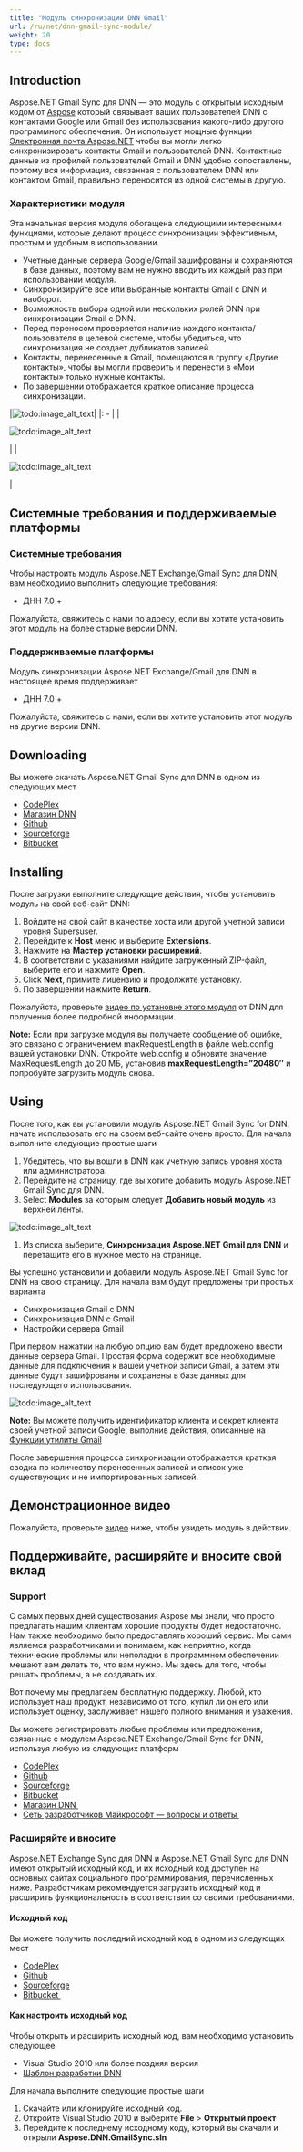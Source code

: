 ```yaml
---
title: "Модуль синхронизации DNN Gmail"
url: /ru/net/dnn-gmail-sync-module/
weight: 20
type: docs
---
```



## **Introduction**
Aspose.NET Gmail Sync для DNN — это модуль с открытым исходным кодом от [Aspose](http://www.aspose.com/) который связывает ваших пользователей DNN с контактами Google или Gmail без использования какого-либо другого программного обеспечения. Он использует мощные функции [Электронная почта Aspose.NET](https://products.aspose.com/total/net) чтобы вы могли легко синхронизировать контакты Gmail и пользователей DNN. Контактные данные из профилей пользователей Gmail и DNN удобно сопоставлены, поэтому вся информация, связанная с пользователем DNN или контактом Gmail, правильно переносится из одной системы в другую.
### **Характеристики модуля**
Эта начальная версия модуля обогащена следующими интересными функциями, которые делают процесс синхронизации эффективным, простым и удобным в использовании.

- Учетные данные сервера Google/Gmail зашифрованы и сохраняются в базе данных, поэтому вам не нужно вводить их каждый раз при использовании модуля.
- Синхронизируйте все или выбранные контакты Gmail с DNN и наоборот.
- Возможность выбора одной или нескольких ролей DNN при синхронизации Gmail с DNN.
- Перед переносом проверяется наличие каждого контакта/пользователя в целевой системе, чтобы убедиться, что синхронизация не создает дубликатов записей.
- Контакты, перенесенные в Gmail, помещаются в группу «Другие контакты», чтобы вы могли проверить и перенести в «Мои контакты» только нужные контакты.
- По завершении отображается краткое описание процесса синхронизации.

|![todo:image_alt_text](http://www.aspose.com/blogs/wp-content/uploads/2014/10/Aspose-.NET-Gmail-Sync-for-DNN-Module.png)|
|: - |
|<p>![todo:image_alt_text](http://www.aspose.com/blogs/wp-content/uploads/2014/10/Gmail-to-DNN-Sync.png)</p><p></p>|
|<p>![todo:image_alt_text](http://www.aspose.com/blogs/wp-content/uploads/2014/10/DNN-to-Gmail-Sync.png)</p><p></p>|
## **Системные требования и поддерживаемые платформы**
### **Системные требования**
Чтобы настроить модуль Aspose.NET Exchange/Gmail Sync для DNN, вам необходимо выполнить следующие требования:

- ДНН 7.0 +

Пожалуйста, свяжитесь с нами по адресу, если вы хотите установить этот модуль на более старые версии DNN.
### **Поддерживаемые платформы**
Модуль синхронизации Aspose.NET Exchange/Gmail для DNN в настоящее время поддерживает

- ДНН 7.0 +

Пожалуйста, свяжитесь с нами, если вы хотите установить этот модуль на другие версии DNN.
## **Downloading**
Вы можете скачать Aspose.NET Gmail Sync для DNN в одном из следующих мест

- [CodePlex ](https://archive.codeplex.com/?p=asposednn)
- [Магазин DNN ](https://store.dnnsoftware.com/help-center/product-not-found)
- [Github ](https://github.com/asposemarketplace/Aspose_for_DNN/releases)
- [Sourceforge ](https://sourceforge.net/projects/asposednn/files/)
- [Bitbucket ](https://bitbucket.org/asposemarketplace/aspose-for-dnn/downloads/)
## **Installing**
После загрузки выполните следующие действия, чтобы установить модуль на свой веб-сайт DNN:

1. Войдите на свой сайт в качестве хоста или другой учетной записи уровня Supersuser.
1. Перейдите к **Host** меню и выберите **Extensions**.
1. Нажмите на **Мастер установки расширений**.
1. В соответствии с указаниями найдите загруженный ZIP-файл, выберите его и нажмите **Open**.
1. Click **Next**, примите лицензию и продолжите установку.
1. По завершении нажмите **Return**.

Пожалуйста, проверьте [видео по установке этого модуля](https://www.dnnsoftware.com/community/learn/video-library/view-video/video/542/view/details/how-to-install-a-module-in-dotnetnuke-7) от DNN для получения более подробной информации.

**Note:** Если при загрузке модуля вы получаете сообщение об ошибке, это связано с ограничением maxRequestLength в файле web.config вашей установки DNN. Откройте web.config и обновите значение MaxRequestLength до 20 МБ, установив **maxRequestLength=”20480″** и попробуйте загрузить модуль снова.
## **Using**
После того, как вы установили модуль Aspose.NET Gmail Sync for DNN, начать использовать его на своем веб-сайте очень просто. Для начала выполните следующие простые шаги

1. Убедитесь, что вы вошли в DNN как учетную запись уровня хоста или администратора.
1. Перейдите на страницу, где вы хотите добавить модуль Aspose.NET Gmail Sync для DNN.
1. Select **Modules** за которым следует **Добавить новый модуль** из верхней ленты.

![todo:image_alt_text](http://www.aspose.com/blogs/wp-content/uploads/2014/10/Aspose-.NET-Gmail-Sync-for-DNN-Module-Add-Module-to-Page.png)

1. Из списка выберите, **Синхронизация Aspose.NET Gmail для DNN** и перетащите его в нужное место на странице.

Вы успешно установили и добавили модуль Aspose.NET Gmail Sync for DNN на свою страницу. Для начала вам будут предложены три простых варианта

- Синхронизация Gmail с DNN
- Синхронизация DNN с Gmail
- Настройки сервера Gmail

При первом нажатии на любую опцию вам будет предложено ввести данные сервера Gmail. Простая форма содержит все необходимые данные для подключения к вашей учетной записи Gmail, а затем эти данные будут зашифрованы и сохранены в базе данных для последующего использования.

![todo:image_alt_text](http://www.aspose.com/blogs/wp-content/uploads/2014/10/Gmail-Server-details.png)

**Note:** Вы можете получить идентификатор клиента и секрет клиента своей учетной записи Google, выполнив действия, описанные на [Функции утилиты Gmail](/email/net/gmail-utility-features)

После завершения процесса синхронизации отображается краткая сводка по количеству перенесенных записей и список уже существующих и не импортированных записей.
## **Демонстрационное видео**
Пожалуйста, проверьте [видео](https://www.youtube.com/watch?v=AMf1Wpfq0mE) ниже, чтобы увидеть модуль в действии.
## **Поддерживайте, расширяйте и вносите свой вклад**
### **Support**
С самых первых дней существования Aspose мы знали, что просто предлагать нашим клиентам хорошие продукты будет недостаточно. Нам также необходимо было предоставлять хороший сервис. Мы сами являемся разработчиками и понимаем, как неприятно, когда технические проблемы или неполадки в программном обеспечении мешают вам делать то, что вам нужно. Мы здесь для того, чтобы решать проблемы, а не создавать их.

Вот почему мы предлагаем бесплатную поддержку. Любой, кто использует наш продукт, независимо от того, купил ли он его или использует оценку, заслуживает нашего полного внимания и уважения.

Вы можете регистрировать любые проблемы или предложения, связанные с модулем Aspose.NET Exchange/Gmail Sync for DNN, используя любую из следующих платформ

- [CodePlex ](https://archive.codeplex.com/?p=asposednn)
- [Github ](https://github.com/asposemarketplace/Aspose_for_DNN/issues)
- [Sourceforge ](https://sourceforge.net/p/asposednn/tickets/)
- [Bitbucket ](https://bitbucket.org/asposemarketplace/aspose-for-dnn/issues?status=new&status=open)
- [Магазин DNN ](https://store.dnnsoftware.com/help-center/help-desk/ticket-entry/packageid/33775)
- [Сеть разработчиков Майкрософт — вопросы и ответы ](https://docs.microsoft.com/en-us/samples/browse/?redirectedfrom=MSDN-samples#content)
### **Расширяйте и вносите**
Aspose.NET Exchange Sync для DNN и Aspose.NET Gmail Sync для DNN имеют открытый исходный код, и их исходный код доступен на основных сайтах социального программирования, перечисленных ниже. Разработчикам рекомендуется загрузить исходный код и расширить функциональность в соответствии со своими требованиями.
#### **Исходный код**
Вы можете получить последний исходный код в одном из следующих мест

- [CodePlex ](https://archive.codeplex.com/?p=asposednn)
- [Github ](https://github.com/asposemarketplace/Aspose_for_DNN)
- [Sourceforge ](https://sourceforge.net/p/asposednn/code/ci/master/tree/)
- [Bitbucket ](https://bitbucket.org/asposemarketplace/aspose-for-dnn/src)
#### **Как настроить исходный код**
Чтобы открыть и расширить исходный код, вам необходимо установить следующее

- Visual Studio 2010 или более поздняя версия
- [Шаблон разработки DNN](https://downloads.aspose.com/total/net)

Для начала выполните следующие простые шаги

1. Скачайте или клонируйте исходный код.
1. Откройте Visual Studio 2010 и выберите **File** > **Открытый проект**
1. Перейдите к последнему исходному коду, который вы скачали и открыли **Aspose.DNN.GmailSync.sln**
